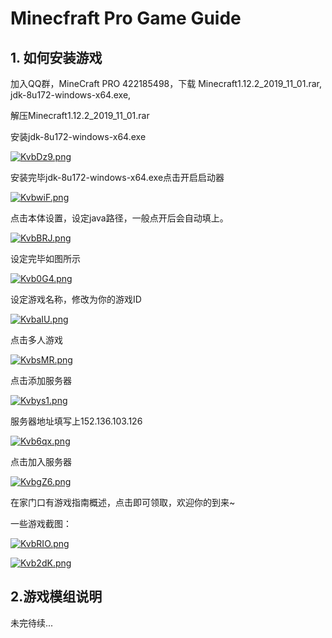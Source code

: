 
# Minecfraft Pro Game Guide



## 1. 如何安装游戏

加入QQ群，MineCraft PRO 422185498，下载 Minecraft1.12.2_2019_11_01.rar, jdk-8u172-windows-x64.exe,

解压Minecraft1.12.2_2019_11_01.rar

安装jdk-8u172-windows-x64.exe

[![KvbDz9.png](https://s2.ax1x.com/2019/11/04/KvbDz9.png)](https://imgchr.com/i/KvbDz9)



安装完毕jdk-8u172-windows-x64.exe点击开启启动器

[![KvbwiF.png](https://s2.ax1x.com/2019/11/04/KvbwiF.png)](https://imgchr.com/i/KvbwiF)

点击本体设置，设定java路径，一般点开后会自动填上。

[![KvbBRJ.png](https://s2.ax1x.com/2019/11/04/KvbBRJ.png)](https://imgchr.com/i/KvbBRJ)

设定完毕如图所示

[![Kvb0G4.png](https://s2.ax1x.com/2019/11/04/Kvb0G4.png)](https://imgchr.com/i/Kvb0G4)

设定游戏名称，修改为你的游戏ID

[![KvbaIU.png](https://s2.ax1x.com/2019/11/04/KvbaIU.png)](https://imgchr.com/i/KvbaIU)

点击多人游戏

[![KvbsMR.png](https://s2.ax1x.com/2019/11/04/KvbsMR.png)](https://imgchr.com/i/KvbsMR)

点击添加服务器

[![Kvbys1.png](https://s2.ax1x.com/2019/11/04/Kvbys1.png)](https://imgchr.com/i/Kvbys1)

服务器地址填写上152.136.103.126 

[![Kvb6qx.png](https://s2.ax1x.com/2019/11/04/Kvb6qx.png)](https://imgchr.com/i/Kvb6qx)

点击加入服务器

[![KvbgZ6.png](https://s2.ax1x.com/2019/11/04/KvbgZ6.png)](https://imgchr.com/i/KvbgZ6)

在家门口有游戏指南概述，点击即可领取，欢迎你的到来~





一些游戏截图：

[![KvbRIO.png](https://s2.ax1x.com/2019/11/04/KvbRIO.png)](https://imgchr.com/i/KvbRIO)


[![Kvb2dK.png](https://s2.ax1x.com/2019/11/04/Kvb2dK.png)](https://imgchr.com/i/Kvb2dK)



## 2.游戏模组说明

未完待续...